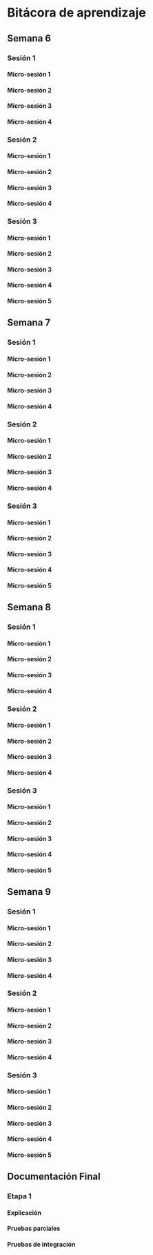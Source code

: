 # Bitácora de aprendizaje

## Semana 6

### Sesión 1

#### Micro-sesión 1
#### Micro-sesión 2
#### Micro-sesión 3
#### Micro-sesión 4

### Sesión 2
#### Micro-sesión 1
#### Micro-sesión 2
#### Micro-sesión 3
#### Micro-sesión 4


### Sesión 3
#### Micro-sesión 1
#### Micro-sesión 2
#### Micro-sesión 3
#### Micro-sesión 4
#### Micro-sesión 5

## Semana 7

### Sesión 1

#### Micro-sesión 1
#### Micro-sesión 2
#### Micro-sesión 3
#### Micro-sesión 4

### Sesión 2
#### Micro-sesión 1
#### Micro-sesión 2
#### Micro-sesión 3
#### Micro-sesión 4


### Sesión 3
#### Micro-sesión 1
#### Micro-sesión 2
#### Micro-sesión 3
#### Micro-sesión 4
#### Micro-sesión 5

## Semana 8

### Sesión 1

#### Micro-sesión 1
#### Micro-sesión 2
#### Micro-sesión 3
#### Micro-sesión 4

### Sesión 2
#### Micro-sesión 1
#### Micro-sesión 2
#### Micro-sesión 3
#### Micro-sesión 4


### Sesión 3
#### Micro-sesión 1
#### Micro-sesión 2
#### Micro-sesión 3
#### Micro-sesión 4
#### Micro-sesión 5


## Semana 9

### Sesión 1

#### Micro-sesión 1
#### Micro-sesión 2
#### Micro-sesión 3
#### Micro-sesión 4

### Sesión 2
#### Micro-sesión 1
#### Micro-sesión 2
#### Micro-sesión 3
#### Micro-sesión 4


### Sesión 3
#### Micro-sesión 1
#### Micro-sesión 2
#### Micro-sesión 3
#### Micro-sesión 4
#### Micro-sesión 5

## Documentación Final

### Etapa 1

#### Explicación

#### Pruebas parciales

#### Pruebas de integración
